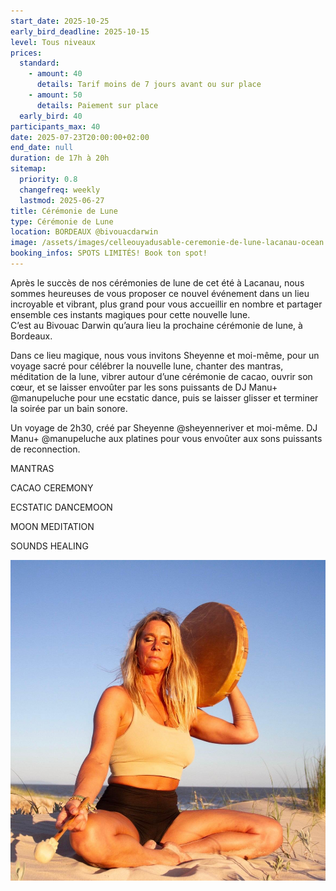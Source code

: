 ```yaml
---
start_date: 2025-10-25
early_bird_deadline: 2025-10-15
level: Tous niveaux
prices:
  standard:
    - amount: 40
      details: Tarif moins de 7 jours avant ou sur place
    - amount: 50
      details: Paiement sur place
  early_bird: 40
participants_max: 40
date: 2025-07-23T20:00:00+02:00
end_date: null
duration: de 17h à 20h
sitemap:
  priority: 0.8
  changefreq: weekly
  lastmod: 2025-06-27
title: Cérémonie de Lune
type: Cérémonie de Lune
location: BORDEAUX @bivouacdarwin
image: /assets/images/celleouyadusable-ceremonie-de-lune-lacanau-ocean.jpeg
booking_infos: SPOTS LIMITÉS! Book ton spot!
---
```

Après le succès de nos cérémonies de lune de cet été à Lacanau, nous sommes heureuses de vous proposer ce nouvel événement dans un lieu incroyable et vibrant, plus grand pour vous accueillir en nombre et partager ensemble ces instants magiques pour cette nouvelle lune. \
C’est au Bivouac Darwin qu’aura lieu la prochaine cérémonie de lune, à Bordeaux.

Dans ce lieu magique, nous vous invitons Sheyenne et moi-même, pour un voyage sacré pour célébrer la nouvelle lune, chanter des mantras, méditation de la lune,  vibrer autour d’une cérémonie de cacao, ouvrir son cœur, et se laisser envoûter par les sons puissants de DJ Manu+ @manupeluche pour une ecstatic dance, puis se laisser glisser et terminer la soirée par un bain sonore. 

Un voyage de 2h30, créé par Sheyenne @sheyenneriver et moi-même. DJ Manu+ @manupeluche aux platines pour vous envoûter aux sons puissants de reconnection.

MANTRAS

CACAO CEREMONY

ECSTATIC DANCEMOON

MOON MEDITATION

SOUNDS HEALING

![celleouyadusable jouant du tambour chamanique sur la dune](/assets/images/celleouyadusable-ceremonie-de-lune-lacanau-ocean-2.jpeg)